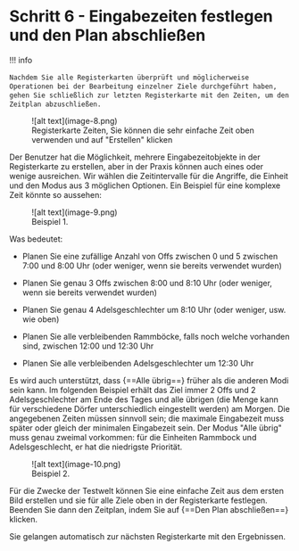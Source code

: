 # Schritt 6 - Eingabezeiten festlegen und den Plan abschließen

!!! info

    Nachdem Sie alle Registerkarten überprüft und möglicherweise Operationen bei der Bearbeitung einzelner Ziele durchgeführt haben, gehen Sie schließlich zur letzten Registerkarte mit den Zeiten, um den Zeitplan abzuschließen.

<figure markdown="span">
  ![alt text](image-8.png)
  <figcaption>Registerkarte Zeiten, Sie können die sehr einfache Zeit oben verwenden und auf "Erstellen" klicken</figcaption>
</figure>

Der Benutzer hat die Möglichkeit, mehrere Eingabezeitobjekte in der Registerkarte zu erstellen, aber in der Praxis können auch eines oder wenige ausreichen. Wir wählen die Zeitintervalle für die Angriffe, die Einheit und den Modus aus 3 möglichen Optionen. Ein Beispiel für eine komplexe Zeit könnte so aussehen:

<figure markdown="span">
  ![alt text](image-9.png)
  <figcaption>Beispiel 1.</figcaption>
</figure>

Was bedeutet:

- Planen Sie eine zufällige Anzahl von Offs zwischen 0 und 5 zwischen 7:00 und 8:00 Uhr (oder weniger, wenn sie bereits verwendet wurden)

- Planen Sie genau 3 Offs zwischen 8:00 und 8:10 Uhr (oder weniger, wenn sie bereits verwendet wurden)

- Planen Sie genau 4 Adelsgeschlechter um 8:10 Uhr (oder weniger, usw. wie oben)

- Planen Sie alle verbleibenden Rammböcke, falls noch welche vorhanden sind, zwischen 12:00 und 12:30 Uhr

- Planen Sie alle verbleibenden Adelsgeschlechter um 12:30 Uhr

Es wird auch unterstützt, dass {==Alle übrig==} früher als die anderen Modi sein kann. Im folgenden Beispiel erhält das Ziel immer 2 Offs und 2 Adelsgeschlechter am Ende des Tages und alle übrigen (die Menge kann für verschiedene Dörfer unterschiedlich eingestellt werden) am Morgen. Die angegebenen Zeiten müssen sinnvoll sein; die maximale Eingabezeit muss später oder gleich der minimalen Eingabezeit sein. Der Modus "Alle übrig" muss genau zweimal vorkommen: für die Einheiten Rammbock und Adelsgeschlecht, er hat die niedrigste Priorität.

<figure markdown="span">
  ![alt text](image-10.png)
  <figcaption>Beispiel 2.</figcaption>
</figure>

Für die Zwecke der Testwelt können Sie eine einfache Zeit aus dem ersten Bild erstellen und sie für alle Ziele oben in der Registerkarte festlegen. Beenden Sie dann den Zeitplan, indem Sie auf {==Den Plan abschließen==} klicken.

Sie gelangen automatisch zur nächsten Registerkarte mit den Ergebnissen.
